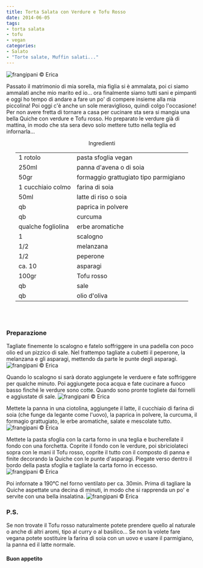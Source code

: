 ```yaml
---
title: Torta Salata con Verdure e Tofu Rosso
date: 2014-06-05
tags:
- torta salata
- tofu
- vegan
categories:
- Salato
- "Torte salate, Muffin salati..."
---
```

![](header.jpg "frangipani © Erica")

Passato il matrimonio di mia sorella, mia figlia si è ammalata, poi ci siamo ammalati anche mio marito ed io... ora finalmente siamo tutti sani e pimpanti e oggi ho tempo di andare a fare un po' di compere insieme alla mia piccolina! Poi oggi c'è anche un sole meraviglioso, quindi colgo l'occasione! Per non avere fretta di tornare a casa per cucinare sta sera si mangia una bella Quiche con verdure e Tofu rosso. Ho preparato le verdure già di mattina, in modo che sta sera devo solo mettere tutto nella teglia ed infornarla...


<div id="wrapper" style="text-align: center">
  <div id="yourdiv" style="display: inline-block;">
    <div class="ingredients">
      <div class="ingredients-title">Ingredienti</div>
      <table>
        <tbody>
          <tr>
            <td>1 rotolo</td>
            <td>pasta sfoglia vegan</td>
          </tr>
          <tr>
            <td>250ml</td>
            <td>panna d'avena o di soia</td>
          </tr>
          <tr>
            <td>50gr</td>
            <td>formaggio grattugiato tipo parmigiano</td>
          </tr>
          <tr>
            <td>1 cucchiaio colmo</td>
            <td>farina di soia</td>
          </tr>
          <tr>
            <td>50ml</td>
            <td>latte di riso o soia</td> 
          </tr>
          <tr>
            <td>qb</td>
            <td>paprica in polvere</td>
          </tr>
          <tr>
            <td>qb</td>
            <td>curcuma</td>      
          </tr>
          <tr>
            <td>qualche fogliolina</td>
            <td>erbe aromatiche</td>
          </tr>
          <tr>
            <td>1</td>
            <td>scalogno</td>
          </tr>
          <tr>
            <td>1/2</td>
            <td>melanzana</td>
          </tr>
          <tr>
            <td>1/2</td>
            <td>peperone</td>     
          </tr>
          <tr>
            <td>ca. 10</td>
            <td>asparagi</td>     
          </tr>
          <tr>
            <td>100gr</td>
            <td>Tofu rosso</td>     
          </tr>
          <tr>
            <td>qb</td>
            <td>sale</td>
          </tr>
          <tr>
            <td>qb</td>
            <td>olio d'oliva</td>
          </tr>
        </tbody>
      </table>
      <br></br>
    </div>
  </div>
</div>


<h3>
  <font color="grey">
    <i class="fa fa-cogs"></i>
  </font> Preparazione
</h3>

Tagliate finemente lo scalogno e fatelo soffriggere in una padella con poco olio ed un pizzico di sale. Nel frattempo tagliate a cubetti il peperone, la melanzana e gli asparagi, mettendo da parte le punte degli asparagi.
![](ingredienti.jpg "frangipani © Erica")

Quando lo scalogno si sarà dorato aggiungete le verduere e fate soffriggere per qualche minuto. Poi aggiungete poca acqua e fate cucinare a fuoco basso finché le verdure sono cotte. Quando sono pronte togliete dai fornelli e aggiustate di sale.
![](verdure.jpg "frangipani © Erica")

Mettete la panna in una ciotolina, aggiungete il latte, il cucchiaio di farina di soia (che funge da legante come l'uovo), la paprica in polvere, la curcuma, il formagio grattugiato, le erbe aromatiche, salate e mescolate tutto.
![](pastella.jpg "frangipani © Erica")

Mettete la pasta sfoglia con la carta forno in una teglia e bucherellate il fondo con una forchetta. Coprite il fondo con le verdure, poi sbriciolateci sopra con le mani il Tofu rosso, coprite il tutto con il composto di panna e finite decorando la Quiche con le punte d'asparagi. Piegate verso dentro il bordo della pasta sfoglia e tagliate la carta forno in eccesso.
![](cruda.jpg "frangipani © Erica")

Poi infornate a 190°C nel forno ventilato per ca. 30min. Prima di tagliare la Quiche aspettate una decina di minuti, in modo che si rapprenda un po' e servite con una bella insalatina.
![](risultato.jpg "frangipani © Erica")


<h3>
  <font color="#FFCC00">
    <i class="fa fa-lightbulb-o"></i>
  </font> P.S.
</h3>


Se non trovate il Tofu rosso naturalmente potete prendere quello al naturale o anche di altri aromi, tipo al curry o al basilico... Se non la volete fare vegana potete sostituire la farina di soia con un uovo e usare il parmigiano, la panna ed il latte normale.

<h4>Buon appetito
  <font color="red">
    <i class="fa fa-smile-o"></i>
  </font>
</h4>